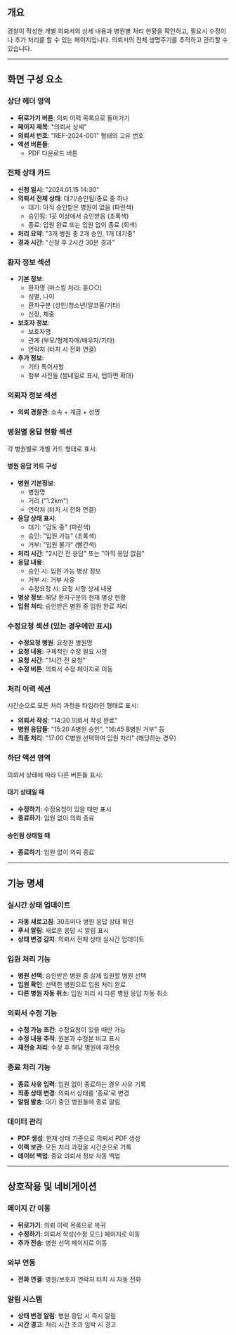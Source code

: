 ## 개요

경찰이 작성한 개별 의뢰서의 상세 내용과 병원별 처리 현황을 확인하고, 필요시 수정이나 추가 처리를 할 수 있는 페이지입니다. 의뢰서의 전체 생명주기를 추적하고 관리할 수 있습니다.

---

## 화면 구성 요소

### 상단 헤더 영역

- **뒤로가기 버튼**: 의뢰 이력 목록으로 돌아가기
- **페이지 제목**: "의뢰서 상세"
- **의뢰서 번호**: "REF-2024-001" 형태의 고유 번호
- **액션 버튼들**: 
  - PDF 다운로드 버튼

### 전체 상태 카드

- **신청 일시**: "2024.01.15 14:30"
- **의뢰서 전체 상태**: 대기/승인됨/종료 중 하나
  - 대기: 아직 승인받은 병원이 없음 (파란색)
  - 승인됨: 1곳 이상에서 승인받음 (초록색)
  - 종료: 입원 완료 또는 입원 없이 종료 (회색)
- **처리 요약**: "3개 병원 중 2개 승인, 1개 대기중"
- **경과 시간**: "신청 후 2시간 30분 경과"

### 환자 정보 섹션

- **기본 정보**:
  - 환자명 (마스킹 처리: 홍○○)
  - 성별, 나이
  - 환자구분 (성인/청소년/알코올/기타)
  - 신장, 체중
- **보호자 정보**:
  - 보호자명
  - 관계 (부모/형제자매/배우자/기타)
  - 연락처 (터치 시 전화 연결)
- **추가 정보**:
  - 기타 특이사항
  - 첨부 사진들 (썸네일로 표시, 탭하면 확대)

### 의뢰자 정보 섹션

- **의뢰 경찰관**: 소속 + 계급 + 성명

### 병원별 응답 현황 섹션

각 병원별로 개별 카드 형태로 표시:

#### 병원 응답 카드 구성

- **병원 기본정보**:
  - 병원명
  - 거리 ("1.2km")
  - 연락처 (터치 시 전화 연결)
- **응답 상태 표시**:
  - 대기: "검토 중" (파란색)
  - 승인: "입원 가능" (초록색)
  - 거부: "입원 불가" (빨간색)
- **처리 시간**: "2시간 전 응답" 또는 "아직 응답 없음"
- **응답 내용**:
  - 승인 시: 입원 가능 병상 정보
  - 거부 시: 거부 사유
  - 수정요청 시: 요청 사항 상세 내용
- **병상 정보**: 해당 환자구분의 현재 병상 현황
- **입원 처리**: 승인받은 병원 중 입원 완료 처리

### 수정요청 섹션 (있는 경우에만 표시)

- **수정요청 병원**: 요청한 병원명
- **요청 내용**: 구체적인 수정 필요 사항
- **요청 시간**: "1시간 전 요청"
- **수정 버튼**: 의뢰서 수정 페이지로 이동

### 처리 이력 섹션

시간순으로 모든 처리 과정을 타임라인 형태로 표시:

- **의뢰서 작성**: "14:30 의뢰서 작성 완료"
- **병원 응답들**: "15:20 A병원 승인", "16:45 B병원 거부" 등
- **최종 처리**: "17:00 C병원 선택하여 입원 처리" (해당하는 경우)

### 하단 액션 영역

의뢰서 상태에 따라 다른 버튼들 표시:

#### 대기 상태일 때
- **수정하기**: 수정요청이 있을 때만 표시
- **종료하기**: 입원 없이 의뢰 종료

#### 승인됨 상태일 때

- **종료하기**: 입원 없이 의뢰 종료

---

## 기능 명세

### 실시간 상태 업데이트

- **자동 새로고침**: 30초마다 병원 응답 상태 확인
- **푸시 알림**: 새로운 응답 시 알림 표시
- **상태 변경 감지**: 의뢰서 전체 상태 실시간 업데이트

### 입원 처리 기능

- **병원 선택**: 승인받은 병원 중 실제 입원할 병원 선택
- **입원 확인**: 선택한 병원으로 입원 처리 완료
- **다른 병원 자동 취소**: 입원 처리 시 다른 병원 응답 자동 취소

### 의뢰서 수정 기능

- **수정 가능 조건**: 수정요청이 있을 때만 가능
- **수정 내용 추적**: 원본과 수정본 비교 표시
- **재전송 처리**: 수정 후 해당 병원에 재전송

### 종료 처리 기능

- **종료 사유 입력**: 입원 없이 종료하는 경우 사유 기록
- **최종 상태 변경**: 의뢰서 상태를 '종료'로 변경
- **알림 발송**: 대기 중인 병원들에 종료 알림

### 데이터 관리

- **PDF 생성**: 현재 상태 기준으로 의뢰서 PDF 생성
- **이력 보관**: 모든 처리 과정을 시간순으로 기록
- **데이터 백업**: 중요 의뢰서 정보 자동 백업

---

## 상호작용 및 네비게이션

### 페이지 간 이동

- **뒤로가기**: 의뢰 이력 목록으로 복귀
- **수정하기**: 의뢰서 작성(수정 모드) 페이지로 이동
- **추가 전송**: 병원 선택 페이지로 이동

### 외부 연동

- **전화 연결**: 병원/보호자 연락처 터치 시 자동 전화

### 알림 시스템

- **상태 변경 알림**: 병원 응답 시 즉시 알림
- **시간 경고**: 처리 시간 초과 임박 시 경고